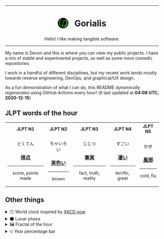 ***

<h1 align="center">
<sub>
    <img src="readme/resources/avatar.png" height="36">
</sub>
&nbsp;
Gorialis
</h1>
<p align="center">
Hello! I like making tangible software.
</p>

***

My name is Devon and this is where you can view my public projects. I have a mix of stable and experimental projects, as well as some more comedic repositories.

I work in a handful of different disciplines, but my recent work tends mostly towards reverse engineering, DevOps, and graphical/UX design.

As a fun demonstration of what I can do, this README *dynamically regenerates* using GitHub Actions every hour! (it last updated at **04:08 UTC, 2020-12-15**)

<h2>JLPT words of the hour</h2>
<table>
    <tr>
        <th>JLPT N1</th>
        <th>JLPT N2</th>
        <th>JLPT N3</th>
        <th>JLPT N4</th>
        <th>JLPT N5</th>
    </tr>
    <tr>
        <td>
            <p align="center">とくてん</p>
            <h3 align="center"><b><a href="https://jisho.org/search/%E5%BE%97%E7%82%B9">得点</a></b></h3>
            <hr>
            <p align="center">score,<wbr> points made</p>
        </td>
        <td>
            <p align="center">ちゃいろい</p>
            <h3 align="center"><b><a href="https://jisho.org/search/%E8%8C%B6%E8%89%B2%E3%81%84">茶色い</a></b></h3>
            <hr>
            <p align="center">brown</p>
        </td>
        <td>
            <p align="center">じじつ</p>
            <h3 align="center"><b><a href="https://jisho.org/search/%E4%BA%8B%E5%AE%9F">事実</a></b></h3>
            <hr>
            <p align="center">fact,<wbr> truth,<wbr> reality</p>
        </td>
        <td>
            <p align="center">すごい</p>
            <h3 align="center"><b><a href="https://jisho.org/search/%E5%87%84%E3%81%84">凄い</a></b></h3>
            <hr>
            <p align="center">terrific,<wbr> great</p>
        </td>
        <td>
            <p align="center">かぜ</p>
            <h3 align="center"><b><a href="https://jisho.org/search/%E9%A2%A8%E9%82%AA">風邪</a></b></h3>
            <hr>
            <p align="center">cold,<wbr> flu</p>
        </td>
    </tr>
</table>

<h2>Other things</h2>
<details>
<summary>🕓  World clock inspired by <a href="https://xkcd.com/now">XKCD now</a></summary>

> <img src="generated/now.png" width="512">

</details>
<details>
<summary>🌑 Lunar phase</summary>

The moon is approximately 3.71% through its phase (New Moon).

</details>
<details>
<summary>&#x1f5bc; Fractal of the hour</summary>

> <img src="generated/fractal.png" width="512">

</details>
<details>
<summary>&#x23f2; Year percentage bar</summary>
<pre><code>2020 [███████████████████▁] 95.40%</code></pre>
</details>
